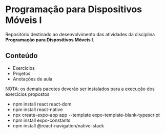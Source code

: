 # Programação para Dispositivos Móveis I

Repositório destinado ao desenvolvimento das atividades da disciplina **Programação para Dispositivos Móveis I**.

## Conteúdo

- Exercícios
- Projetos
- Anotações de aula

NOTA: os demais pacotes deverão ser instalados para a execução dos exercícios propostos

- npm install react react-dom
- npm install react-native
- npx create-expo-app app --template expo-template-blank-typescript
- npm install expo-constants
- npm install @react-navigation/native-stack
  
